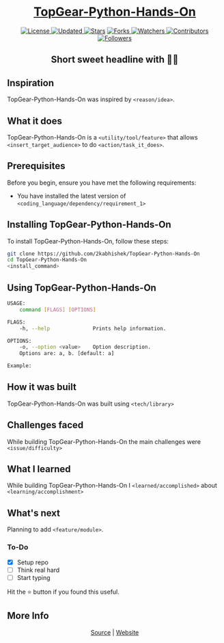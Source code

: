 <div align = "center">

<h1><a href="https://2kabhishek.github.io/TopGear-Python-Hands-On">TopGear-Python-Hands-On</a></h1>

<a href="https://github.com/2KAbhishek/TopGear-Python-Hands-On/blob/master/LICENSE">
<img alt="License" src="https://img.shields.io/github/license/2kabhishek/TopGear-Python-Hands-On?style=plastic&color=white&label=License"> </a>

<a href="https://github.com/2KAbhishek/TopGear-Python-Hands-On/pulse">
<img alt="Updated" src="https://img.shields.io/github/last-commit/2kabhishek/TopGear-Python-Hands-On?style=plastic&color=e30724&label=Updated"> </a>

<a href="https://github.com/2KAbhishek/TopGear-Python-Hands-On/stargazers">
<img alt="Stars" src="https://img.shields.io/github/stars/2kabhishek/TopGear-Python-Hands-On?style=plastic&color=00d451&label=Stars"></a>

<a href="https://github.com/2KAbhishek/TopGear-Python-Hands-On/network/members">
<img alt="Forks" src="https://img.shields.io/github/forks/2kabhishek/TopGear-Python-Hands-On?style=plastic&color=1688f0&label=Forks"> </a>

<a href="https://github.com/2KAbhishek/TopGear-Python-Hands-On/watchers">
<img alt="Watchers" src="https://img.shields.io/github/watchers/2kabhishek/TopGear-Python-Hands-On?style=plastic&color=ff5500&label=Watchers"> </a>

<a href="https://github.com/2KAbhishek/TopGear-Python-Hands-On/graphs/contributors">
<img alt="Contributors" src="https://img.shields.io/github/contributors/2kabhishek/TopGear-Python-Hands-On?style=plastic&color=f0f&label=Contributors"> </a>

<a href="https://github.com/2KAbhishek?tab=followers">
<img alt="Followers" src="https://img.shields.io/github/followers/2kabhishek?color=222&style=plastic&label=Followers"> </a>

<h2>Short sweet headline with 🎇🎉</h2>

</div>

## Inspiration

TopGear-Python-Hands-On was inspired by `<reason/idea>`.

## What it does

TopGear-Python-Hands-On is a `<utility/tool/feature>` that allows `<insert_target_audience>` to do `<action/task_it_does>`.

## Prerequisites

Before you begin, ensure you have met the following requirements:

- You have installed the latest version of `<coding_language/dependency/requirement_1>`

## Installing TopGear-Python-Hands-On

To install TopGear-Python-Hands-On, follow these steps:

```bash
git clone https://github.com/2kabhishek/TopGear-Python-Hands-On
cd TopGear-Python-Hands-On
<install_command>
```

## Using TopGear-Python-Hands-On

```bash
USAGE:
    command [FLAGS] [OPTIONS]

FLAGS:
    -h, --help              Prints help information.

OPTIONS:
    -o, --option <value>    Option description.
    Options are: a, b. [default: a]

Example:


```

## How it was built

TopGear-Python-Hands-On was built using `<tech/library>`

## Challenges faced

While building TopGear-Python-Hands-On the main challenges were `<issue/difficulty>`

## What I learned

While building TopGear-Python-Hands-On I `<learned/accomplished>` about `<learning/accomplishment>`

## What's next

Planning to add `<feature/module>`.

### To-Do

- [x] Setup repo
- [ ] Think real hard
- [ ] Start typing

Hit the :star: button if you found this useful.

## More Info

<div align="center">

<a href="https://github.com/2KAbhishek/TopGear-Python-Hands-On">Source</a> |
<a href="https://2kabhishek.github.io/TopGear-Python-Hands-On">Website</a>

</div>
